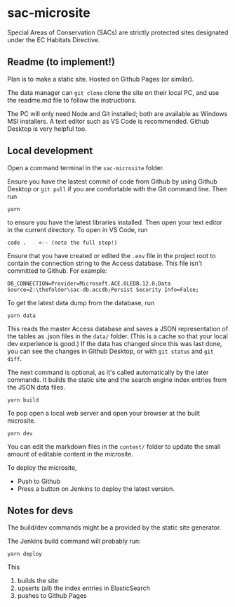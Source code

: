 # sac-microsite
Special Areas of Conservation (SACs) are strictly protected sites designated under the EC Habitats Directive.

Readme (to implement!)
----------------------

Plan is to make a static site. Hosted on Github Pages (or similar).

The data manager can `git clone` clone the site on their local PC, and use the readme.md file to follow the instructions.

The PC will only need Node and Git installed; both are available as Windows MSI installers. A text editor such as VS Code is recommended. Github Desktop is very helpful too. 

Local development
-----------------

Open a command terminal in the `sac-microsite` folder. 

Ensure you have the lastest commit of code from Github by using Github Desktop or `git pull` if you are comfortable with the Git command line. Then run

    yarn
    
to ensure you have the latest libraries installed. Then open your text editor in the current directory. To open in VS Code, run

    code .    <-- (note the full stop!)

Ensure that you have created or edited the `.env` file in the project root to contain the connection string to the Access database. This file isn't committed to Github. For example:

    DB_CONNECTION=Provider=Microsoft.ACE.OLEDB.12.0;Data Source=Z:\thefolder\sac-db.accdb;Persist Security Info=False;

To get the latest data dump from the database, run 

    yarn data 

This reads the master Access database and saves a JSON representation of the tables as .json files in the `data/` folder. (This is a cache so that your local dev experience is good.) If the data has changed since this was last done, you can see the changes in Github Desktop, or with `git status` and `git diff`.

The next command is optional, as it's called automatically by the later commands. It builds the static site and the search engine index entries from the JSON data files.

    yarn build
  
To pop open a local web server and open your browser at the built microsite.

    yarn dev 
    
You can edit the markdown files in the `content/` folder to update the small amount of editable content in the microsite. 

To deploy the microsite,

- Push to Github
- Press a button on Jenkins to deploy the latest version.

Notes for devs
--------------

The build/dev commands might be a provided by the static site generator. 

The Jenkins build command will probably run:

    yarn deploy
    
This 

1. builds the site
2. upserts (all) the index entries in ElasticSearch
3. pushes to Github Pages
